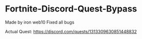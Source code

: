# Fortnite-Discord-Quest-Bypass

Made by iron web10
Fixed all bugs

Actual Quest: https://discord.com/quests/1313309630851448832
